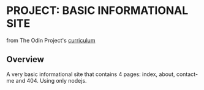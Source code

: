 # PROJECT: BASIC INFORMATIONAL SITE

from The Odin Project's
[curriculum](https://www.theodinproject.com/paths/full-stack-javascript/courses/nodejs/lessons/basic-informational-site)

## Overview

A very basic informational site that contains 4 pages: index, about, contact-me
and 404. Using only nodejs.
